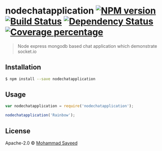 # nodechatapplication [![NPM version][npm-image]][npm-url] [![Build Status][travis-image]][travis-url] [![Dependency Status][daviddm-image]][daviddm-url] [![Coverage percentage][coveralls-image]][coveralls-url]
> Node express mongodb based chat application which demonstrate socket.io

## Installation

```sh
$ npm install --save nodechatapplication
```

## Usage

```js
var nodechatapplication = require('nodechatapplication');

nodechatapplication('Rainbow');
```
## License

Apache-2.0 © [Mohammad Sayeed](mdsayeed.com)


[npm-image]: https://badge.fury.io/js/nodechatapplication.svg
[npm-url]: https://npmjs.org/package/nodechatapplication
[travis-image]: https://travis-ci.org/sayeed958/nodechatapplication.svg?branch=master
[travis-url]: https://travis-ci.org/sayeed958/nodechatapplication
[daviddm-image]: https://david-dm.org/sayeed958/nodechatapplication.svg?theme=shields.io
[daviddm-url]: https://david-dm.org/sayeed958/nodechatapplication
[coveralls-image]: https://coveralls.io/repos/sayeed958/nodechatapplication/badge.svg
[coveralls-url]: https://coveralls.io/r/sayeed958/nodechatapplication
